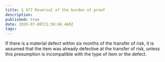 ```yaml
---
title: § 477 Reversal of the burden of proof
description: 
published: true
date: 2020-07-08T21:50:46.460Z
tags: 
---
```


If there is a material defect within six months of the transfer of risk, it is assumed that the item was already defective at the transfer of risk, unless this presumption is incompatible with the type of item or the defect.
